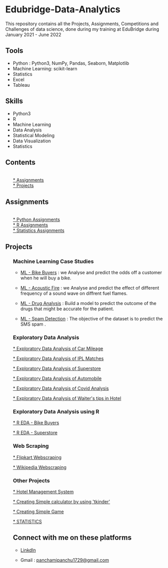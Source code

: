 # Edubridge-Data-Analytics
This repository contains all the Projects, Assignments, Competitions and Challenges of data science, done during my training at EduBridge during January 2021 - June 2022

## Tools
* Python : Python3, NumPy, Pandas, Seaborn, Matplotlib
* Machine Learning: scikit-learn
* Statistics
* Excel
* Tableau

## Skills

* Python3
* R 
* Machine Learning
* Data Analysis 
* Statistical Modeling
* Data Visualization
* Statistics

## Contents

<ul>
      <a href="https://github.com/PANCHAMIVT/Edubridge-Data-Analytics/tree/main/Assignments"><br/>* Assignments</a>  
      <a href="https://github.com/PANCHAMIVT/Edubridge-Data-Analytics/tree/main/Projects"><br/>* Projects</a>
    </ul>
    <h2>Assignments</h2>
    <ul>
      <a href="https://github.com/PANCHAMIVT/Edubridge-Data-Analytics/tree/main/Assignments/Python"><br/>* Python Assignments</a>
      <a href="https://github.com/PANCHAMIVT/Edubridge-Data-Analytics/tree/main/Assignments/R"><br/>* R Assignments</a>
      <a href="https://github.com/PANCHAMIVT/Edubridge-Data-Analytics/tree/main/Assignments/Statistics"><br/>* Statistics Assignments</a>
    </ul>
    <h2>Projects</h2>
    <ul>
    
  ### Machine Learning Case Studies
  
  - [ML - Bike Buyers](https://github.com/PANCHAMIVT/Edubridge-Data-Analytics/tree/main/Projects/ML%20%26%20EDA%20-%20Bike%20Buyers) : we Analyse and predict the odds off a customer when he will buy a bike.
  
  - [ML - Acoustic Fire](https://github.com/PANCHAMIVT/Edubridge-Data-Analytics/tree/main/Projects/ML%20-%20Acoustic%20Fire) : we Analyse and predict the effect of different frequency of a sound wave on diffrent fuel flames.
  
  - [ML - Drug Analysis](https://github.com/PANCHAMIVT/Edubridge-Data-Analytics/tree/main/Projects/ML%20-%20Drug%20Analysis) : Build a model to predict the outcome of the drugs that might be accurate for the patient.
  
  - [ML - Spam Detection](https://github.com/PANCHAMIVT/Edubridge-Data-Analytics/tree/main/Projects/ML%20-%20Spam%20Detection) : The objective of the dataset is to predict the SMS spam .
  
  ### Exploratory Data Analysis
      
  [* Exploratory Data Analysis of Car Mileage](https://github.com/PANCHAMIVT/Edubridge-Data-Analytics/blob/main/Projects/EDA%20-%20Car%20Mileage/Car%20Mileage%20-%20EDA.ipynb)
  
  [* Exploratory Data Analysis of IPL Matches](https://github.com/PANCHAMIVT/Edubridge-Data-Analytics/blob/main/Projects/EDA%20-%20IPL%20Matches/IPL%20Mathches%202008-2020.ipynb)
  
  [* Exploratory Data Analysis of Superstore](https://github.com/PANCHAMIVT/Edubridge-Data-Analytics/tree/main/Projects/EDA%20-%20Superstore%20Analysis)
  
  [* Exploratory Data Analysis of Automobile](https://github.com/PANCHAMIVT/Edubridge-Data-Analytics/blob/main/Projects/EDA-Automobile/Automobile.ipynb)
  
  [* Exploratory Data Analysis of Covid Analysis](https://github.com/PANCHAMIVT/Edubridge-Data-Analytics/tree/main/Projects/EDA-Covid%20Analysis%20World%202020)
  
  [* Exploratory Data Analysis of Waiter's tips in Hotel](https://github.com/PANCHAMIVT/Edubridge-Data-Analytics/blob/main/Projects/EDA-TIPS/EDA-TIPS.ipynb)
  
  ### Exploratory Data Analysis using R
  
  [* R EDA - Bike Buyers](https://github.com/PANCHAMIVT/Edubridge-Data-Analytics/tree/main/Projects/R%20-%20EDA%20-%20Bike%20Buyers)
  
  [* R EDA - Superstore](https://github.com/PANCHAMIVT/Edubridge-Data-Analytics/tree/main/Projects/R%20EDA%20-%20Superstore)
  
  ### Web Scraping
  
  [* Flipkart Webscraping](https://github.com/PANCHAMIVT/Edubridge-Data-Analytics/blob/main/Projects/WebScraping/FlipKart%20-%20WebScrapping.ipynb)
  
  [* Wikipedia Webscraping](https://github.com/PANCHAMIVT/Edubridge-Data-Analytics/blob/main/Projects/WebScraping/Wikipedia%20-%20Webscrapping.ipynb)
  
  
  ### Other Projects
  
  [* Hotel Management System](https://github.com/PANCHAMIVT/Edubridge-Data-Analytics/blob/main/Projects/Hotel%20Management/HOTEL%20MANAGMENT%20SYSTEM.ipynb)
  
  [* Creating Simple calculator by using 'tkinder'](https://github.com/PANCHAMIVT/Edubridge-Data-Analytics/blob/main/Projects/Simple%20Calculator/CALCULATOR.ipynb)
  
  [* Creating Simple Game](https://github.com/PANCHAMIVT/Edubridge-Data-Analytics/blob/main/Projects/GAME/Simple%20Quiz/SIMPLE%20QUIZ.ipynb)
  
  [* STATISTICS]( https://github.com/PANCHAMIVT/Edubridge-Data-Analytics/tree/main/Projects/STATISTICS) 
    
## Connect with me on these platforms

* [LinkdIn](https://www.linkedin.com/in/panchamivt18/)

* Gmail : panchamipanchu1729@gmail.com
